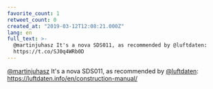 ```yaml
---
favorite_count: 1
retweet_count: 0
created_at: "2019-03-12T12:08:21.000Z"
lang: en
full_text: >-
  @martinjuhasz It's a nova SDS011, as recommended by @luftdaten:
  https://t.co/SJ0q4WRb0D
---
```


[@martinjuhasz](https://twitter.com/martinjuhasz) It's a nova SDS011, as
recommended by [@luftdaten](https://twitter.com/luftdaten):
<https://luftdaten.info/en/construction-manual/>
